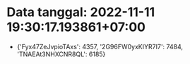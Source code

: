 # Data tanggal: 2022-11-11 19:30:17.193861+07:00

* {'Fyx47ZeJvpioTAxs': 4357, '2G96FW0yxKIYR7I7': 7484, 'TNAEAt3NHXCNR8QL': 6185}
